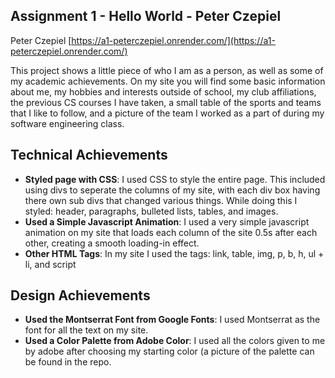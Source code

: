 Assignment 1 - Hello World - Peter Czepiel
---

Peter Czepiel
[https://a1-peterczepiel.onrender.com/](https://a1-peterczepiel.onrender.com/)

This project shows a little piece of who I am as a person, as well as some of my academic achievements. On my site you will find some basic information about me, my hobbies and interests outside of school, my club affiliations, the previous CS courses I have taken, a small table of the sports and teams that I like to follow, and a picture of the team I worked as a part of during my software engineering class.

## Technical Achievements
- **Styled page with CSS**: I used CSS to style the entire page. This included using divs to seperate the columns of my site, with each div box having there own sub divs that changed various things. While doing this I styled: header, paragraphs, bulleted lists, tables, and images.
- **Used a Simple Javascript Animation**: I used a very simple javascript animation on my site that loads each column of the site 0.5s after each other, creating a smooth loading-in effect.
- **Other HTML Tags**: In my site I used the tags: link, table, img, p, b, h, ul + li, and script

## Design Achievements
- **Used the Montserrat Font from Google Fonts**: I used Montserrat as the font for all the text on my site.
- **Used a Color Palette from Adobe Color**: I used all the colors given to me by adobe after choosing my starting color (a picture of the palette can be found in the repo.
